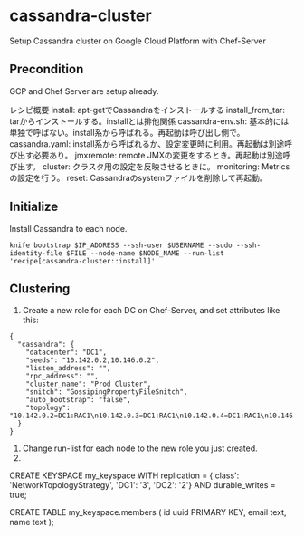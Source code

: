 # cassandra-cluster

Setup Cassandra cluster on Google Cloud Platform with Chef-Server

## Precondition
GCP and Chef Server are setup already.

レシピ概要
install: apt-getでCassandraをインストールする
install_from_tar: tarからインストールする。installとは排他関係
cassandra-env.sh: 基本的には単独で呼ばない。install系から呼ばれる。再起動は呼び出し側で。
cassandra.yaml: install系から呼ばれるか、設定変更時に利用。再起動は別途呼び出す必要あり。
jmxremote: remote JMXの変更をするとき。再起動は別途呼び出す。
cluster: クラスタ用の設定を反映させるときに。
monitoring: Metricsの設定を行う。
reset: Cassandraのsystemファイルを削除して再起動。


## Initialize
Install Cassandra to each node.
```
knife bootstrap $IP_ADDRESS --ssh-user $USERNAME --sudo --ssh-identity-file $FILE --node-name $NODE_NAME --run-list 'recipe[cassandra-cluster::install]'
```

## Clustering
1. Create a new role for each DC on Chef-Server, and set attributes like this:
```
{
  "cassandra": {
    "datacenter": "DC1",
    "seeds": "10.142.0.2,10.146.0.2",
    "listen_address": "",
    "rpc_address": "",
    "cluster_name": "Prod Cluster",
    "snitch": "GossipingPropertyFileSnitch",
    "auto_bootstrap": "false",
    "topology": "10.142.0.2=DC1:RAC1\n10.142.0.3=DC1:RAC1\n10.142.0.4=DC1:RAC1\n10.146.0.2=DC3:RAC1\n10.146.0.3=DC3:RAC1"
  }
}
```
1. Change run-list for each node to the new role you just created.
1.

CREATE KEYSPACE my_keyspace WITH replication = {'class': 'NetworkTopologyStrategy', 'DC1': '3', 'DC2': '2'}  AND durable_writes = true;

CREATE TABLE my_keyspace.members (
    id uuid PRIMARY KEY,
    email text,
    name text
);
